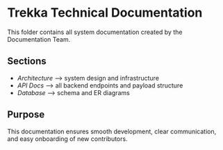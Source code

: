 # Trekka Technical Documentation

This folder contains all system documentation created by the Documentation Team.

## Sections
- *Architecture* –> system design and infrastructure
- *API Docs* –> all backend endpoints and payload structure
- *Database* –> schema and ER diagrams

## Purpose
This documentation ensures smooth development, clear communication, and easy onboarding of new contributors.